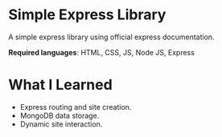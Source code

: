 # Simple Express Library

A simple express library using official express documentation.

**Required languages**: HTML, CSS, JS, Node JS, Express

# What I Learned

* Express routing and site creation. 
* MongoDB data storage. 
* Dynamic site interaction.
